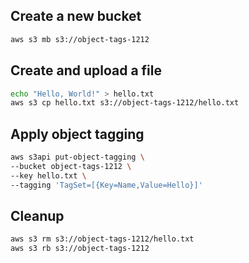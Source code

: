 ## Create a new bucket

```sh
aws s3 mb s3://object-tags-1212
```

## Create and upload a file

```sh
echo "Hello, World!" > hello.txt
aws s3 cp hello.txt s3://object-tags-1212/hello.txt
```

## Apply object tagging

```sh
aws s3api put-object-tagging \
--bucket object-tags-1212 \
--key hello.txt \
--tagging 'TagSet=[{Key=Name,Value=Hello}]'
```

## Cleanup

```sh
aws s3 rm s3://object-tags-1212/hello.txt
aws s3 rb s3://object-tags-1212
```
